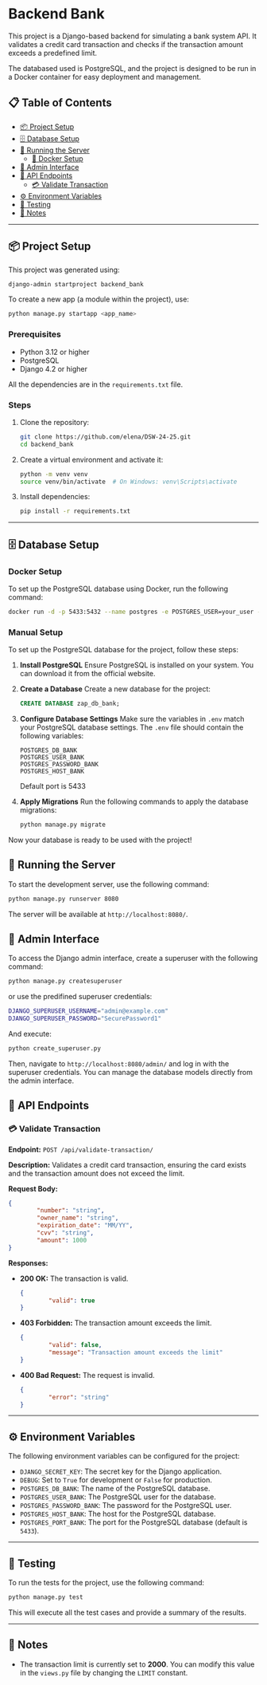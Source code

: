 # Backend Bank

This project is a Django-based backend for simulating a bank system API. It validates a credit card transaction and checks if the transaction amount exceeds a predefined limit.

The databased used is PostgreSQL, and the project is designed to be run in a Docker container for easy deployment and management.

## 📋 Table of Contents
- [📦 Project Setup](#-project-setup)
- [🗄️ Database Setup](#️-database-setup)
- [🚀 Running the Server](#-running-the-server)
    - [🐳 Docker Setup](#-docker-setup)
- [🔑 Admin Interface](#-admin-interface)
- [📡 API Endpoints](#-api-endpoints)
    - [💳 Validate Transaction](#-validate-transaction)
- [⚙️ Environment Variables](#️-environment-variables)
- [🧪 Testing](#-testing)
- [📝 Notes](#-notes)

---

## 📦 Project Setup

This project was generated using:

```bash
django-admin startproject backend_bank
```

To create a new app (a module within the project), use:

```bash
python manage.py startapp <app_name>
```

### Prerequisites
- Python 3.12 or higher
- PostgreSQL
- Django 4.2 or higher

All the dependencies are in the `requirements.txt` file.

### Steps
1. Clone the repository:
   ```bash
   git clone https://github.com/elena/DSW-24-25.git
   cd backend_bank
   ```

2. Create a virtual environment and activate it:
   ```bash
   python -m venv venv
   source venv/bin/activate  # On Windows: venv\Scripts\activate
   ```

3. Install dependencies:
   ```bash
   pip install -r requirements.txt
   ```

---

## 🗄️ Database Setup

### Docker Setup

To set up the PostgreSQL database using Docker, run the following command:

```bash
docker run -d -p 5433:5432 --name postgres -e POSTGRES_USER=your_user -e POSTGRES_PASSWORD=your_password -e POSTGRES_DB=your_db postgres:14.17
```


### Manual Setup

To set up the PostgreSQL database for the project, follow these steps:

1. **Install PostgreSQL**
    Ensure PostgreSQL is installed on your system. You can download it from the official website.

2. **Create a Database**
    Create a new database for the project:
    ```sql
    CREATE DATABASE zap_db_bank;
    ```

3. **Configure Database Settings**
    Make sure the variables in `.env` match your PostgreSQL database settings. The `.env` file should contain the following variables:
    ```env
    POSTGRES_DB_BANK
    POSTGRES_USER_BANK
    POSTGRES_PASSWORD_BANK
    POSTGRES_HOST_BANK
    ```
    Default port is 5433


4. **Apply Migrations**
    Run the following commands to apply the database migrations:
    ```bash
    python manage.py migrate
    ```

Now your database is ready to be used with the project!

## 🚀 Running the Server

To start the development server, use the following command:

```bash
python manage.py runserver 8080
```

The server will be available at `http://localhost:8080/`.

## 🔑 Admin Interface

To access the Django admin interface, create a superuser with the following command:

```bash
python manage.py createsuperuser
```

or use the predifined superuser credentials:

```bash
DJANGO_SUPERUSER_USERNAME="admin@example.com"
DJANGO_SUPERUSER_PASSWORD="SecurePassword1"
```

And execute:

```bash
python create_superuser.py
```

Then, navigate to `http://localhost:8080/admin/` and log in with the superuser credentials.
You can manage the database models directly from the admin interface.

## 📡 API Endpoints

### 💳 Validate Transaction
**Endpoint:** `POST /api/validate-transaction/`

**Description:** Validates a credit card transaction, ensuring the card exists and the transaction amount does not exceed the limit.

**Request Body:**
```json
{
        "number": "string",
        "owner_name": "string",
        "expiration_date": "MM/YY",
        "cvv": "string",
        "amount": 1000
}
```

**Responses:**
- **200 OK:** The transaction is valid.
    ```json
    {
            "valid": true
    }
    ```
- **403 Forbidden:** The transaction amount exceeds the limit.
    ```json
    {
            "valid": false,
            "message": "Transaction amount exceeds the limit"
    }
    ```
- **400 Bad Request:** The request is invalid.
    ```json
    {
            "error": "string"
    }
    ```

---

## ⚙️ Environment Variables

The following environment variables can be configured for the project:

- `DJANGO_SECRET_KEY`: The secret key for the Django application.
- `DEBUG`: Set to `True` for development or `False` for production.
- `POSTGRES_DB_BANK`: The name of the PostgreSQL database.
- `POSTGRES_USER_BANK`: The PostgreSQL user for the database.
- `POSTGRES_PASSWORD_BANK`: The password for the PostgreSQL user.
- `POSTGRES_HOST_BANK`: The host for the PostgreSQL database.
- `POSTGRES_PORT_BANK`: The port for the PostgreSQL database (default is `5433`).

---

## 🧪 Testing

To run the tests for the project, use the following command:

```bash
python manage.py test
```

This will execute all the test cases and provide a summary of the results.

---

## 📝 Notes

- The transaction limit is currently set to **2000**. You can modify this value in the `views.py` file by changing the `LIMIT` constant.
